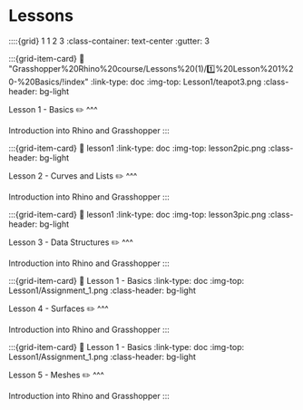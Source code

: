 # Lessons

::::{grid} 1 1 2 3
:class-container: text-center
:gutter: 3

:::{grid-item-card}
:link: "Grasshopper%20Rhino%20course/Lessons%20(1)/1️⃣%20Lesson%201%20-%20Basics/!index"
:link-type: doc
:img-top: Lesson1/teapot3.png
:class-header: bg-light

Lesson 1 - Basics ✏️
^^^

Introduction into Rhino and Grasshopper
:::

:::{grid-item-card}
:link: lesson1
:link-type: doc
:img-top: lesson2pic.png
:class-header: bg-light

Lesson 2 - Curves and Lists ✏️
^^^

Introduction into Rhino and Grasshopper
:::

:::{grid-item-card}
:link: lesson1
:link-type: doc
:img-top: lesson3pic.png
:class-header: bg-light

Lesson 3 - Data Structures ✏️
^^^

Introduction into Rhino and Grasshopper
:::

:::{grid-item-card}
:link: Lesson 1 - Basics
:link-type: doc
:img-top: Lesson1/Assignment_1.png
:class-header: bg-light

Lesson 4 - Surfaces ✏️
^^^

Introduction into Rhino and Grasshopper
:::

:::{grid-item-card}
:link: Lesson 1 - Basics
:link-type: doc
:img-top: Lesson1/Assignment_1.png
:class-header: bg-light

Lesson 5 - Meshes ✏️
^^^

Introduction into Rhino and Grasshopper
:::

